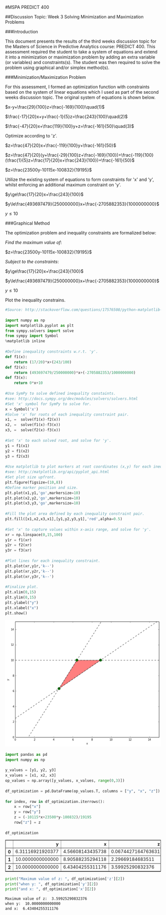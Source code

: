
#MSPA PREDICT 400

##Discussion Topic: Week 3 Solving Minimization and Maximization Problems

###Introduction

This document presents the results of the third weeks discussion topic for the Masters of Science in Predictive Analytics course: PREDICT 400. This assessment required the student to take a system of equations and extend it into a minimization or maximization problem by adding an extra variable (or variables) and constraints(s). The student was then required to solve the problem using graphical and/or simplex method(s).

###Minimization/Maximization Problem

For this assessment, I formed an optimization function with constraints based on the system of linear equations which I used as part of the second weeks discussion topic. The original system of equations is shown below.

$x-y+\frac{29}{100}z=\frac{-169}{100}\quad(1)$

$\frac{-17}{20}x+y+\frac{-1}{5}z=\frac{243}{100}\quad(2)$

$\frac{-47}{20}x+\frac{119}{100}y+z=\frac{-161}{50}\quad(3)$

Optimize according to 'z'.

$z=\frac{47}{20}x+\frac{-119}{100}y+\frac{-161}{50}$

$z=\frac{47}{20}(y+\frac{-29}{100}z+\frac{-169}{100})+\frac{-119}{100}(\frac{1}{5}z+\frac{17}{20}x+\frac{243}{100})+\frac{-161}{50}$

$z=\frac{23500y-10115x-100832}{19195}$

Utilize the existing system of equations to form constraints for 'x' and 'y', whilst enforcing an additional maximum constraint on 'y'.

$y\ge\frac{17}{20}x+\frac{243}{100}$

$y\le\frac{493697479}{250000000}x+\frac{-2705882353}{1000000000}$

$y\le10$

###Graphical Method

The optimization problem and inequality constraints are formalized below:

$Find\:the\:maximum\:value\:of:$

$z=\frac{23500y-10115x-100832}{19195}$

$Subject\:to\:the\:constraints:$

$y\ge\frac{17}{20}x+\frac{243}{100}$

$y\le\frac{493697479}{250000000}x+\frac{-2705882353}{1000000000}$

$y\le10$

Plot the inequality constrains.


```python
#Source: http://stackoverflow.com/questions/17576508/python-matplotlib-drawing-linear-inequality-functions

import numpy as np
import matplotlib.pyplot as plt
from sympy.solvers import solve
from sympy import Symbol
%matplotlib inline

#Define inequality constraints w.r.t. 'y'.
def f1(x):
    return (17/20)*x+(243/100)
def f2(x):
    return (493697479/250000000)*x+(-2705882353/1000000000)
def f3(x):
    return 0*x+10

#Use SymPy to solve defined inequality constaints.
#see: http://docs.sympy.org/dev/modules/solvers/solvers.html
#Set 'x' symbol for SymPy to solve for.
x = Symbol('x')
#Solve 'x' for roots of each inequality constraint pair.
x1, =  solve(f1(x)-f2(x))
x2, =  solve(f1(x)-f3(x))
x3, =  solve(f2(x)-f3(x))

#Set 'x' to each solved root, and solve for 'y'.
y1 = f1(x1)
y2 = f1(x2)
y3 = f2(x3)

#Use matplotlib to plot markers at root coordinates (x,y) for each inequality constraint pair.
#see: http://matplotlib.org/api/pyplot_api.html
#Set plot size upfront.
plt.figure(figsize=(10,8))
#Define marker position and size.
plt.plot(x1,y1,'go',markersize=10)
plt.plot(x2,y2,'go',markersize=10)
plt.plot(x3,y3,'go',markersize=10)

#Fill the plot area defined by each inequality constraint pair.
plt.fill([x1,x2,x3,x1],[y1,y2,y3,y1],'red',alpha=0.5)

#Set 'x' to capture values within x-axis range, and solve for 'y'.
xr = np.linspace(0,15,100)
y1r = f1(xr)
y2r = f2(xr)
y3r = f3(xr)

#Plot lines for each inequality constraint.
plt.plot(xr,y1r,'k--')
plt.plot(xr,y2r,'k--')
plt.plot(xr,y3r,'k--')

#Finalize plot.
plt.xlim(0,15)
plt.ylim(0,15)
plt.ylabel("y")
plt.xlabel("x")
plt.show()
```


![png](output_15_0.png)



```python
import pandas as pd
import numpy as np

y_values = [y1, y2, y3]
x_values = [x1, x2, x3]
op_values = np.array([y_values, x_values, range(0,3)])

df_optimization = pd.DataFrame(op_values.T, columns = ["y", "x", "z"])

for index, row in df_optimization.iterrows():
    x = row["x"]
    y = row["y"]
    z = (-10115*x+23500*y-100832)/19195
    row["z"] = z

df_optimization
```




<div>
<table border="1" class="dataframe">
  <thead>
    <tr style="text-align: right;">
      <th></th>
      <th>y</th>
      <th>x</th>
      <th>z</th>
    </tr>
  </thead>
  <tbody>
    <tr>
      <th>0</th>
      <td>6.31116921920377</td>
      <td>4.56608143435738</td>
      <td>0.0674427164763631</td>
    </tr>
    <tr>
      <th>1</th>
      <td>10.0000000000000</td>
      <td>8.90588235294118</td>
      <td>2.29669184683511</td>
    </tr>
    <tr>
      <th>2</th>
      <td>10.0000000000000</td>
      <td>6.43404255311176</td>
      <td>3.59925290832376</td>
    </tr>
  </tbody>
</table>
</div>




```python
print("Maximum value of z: ", df_optimization['z'][2])
print("when y: ", df_optimization['y'][2])
print("and x: ", df_optimization['x'][2])
```

    Maximum value of z:  3.59925290832376
    when y:  10.0000000000000
    and x:  6.43404255311176
    
